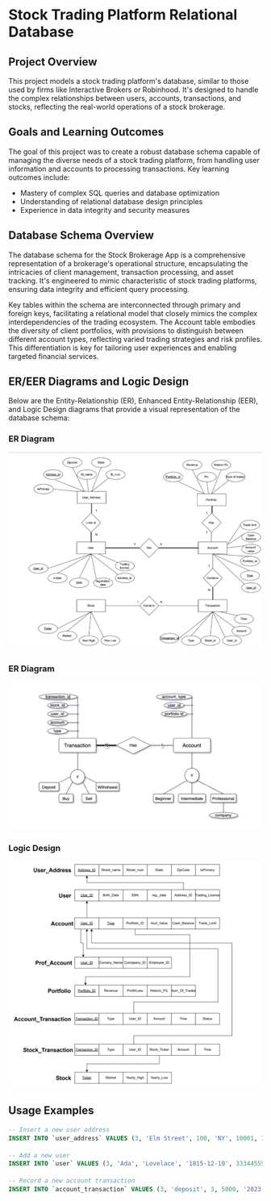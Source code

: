 # Stock Trading Platform Relational Database

## Project Overview

This project models a stock trading platform's database, similar to those used by firms like Interactive Brokers or Robinhood. It's designed to handle the complex relationships between users, accounts, transactions, and stocks, reflecting the real-world operations of a stock brokerage.

## Goals and Learning Outcomes

The goal of this project was to create a robust database schema capable of managing the diverse needs of a stock trading platform, from handling user information and accounts to processing transactions. Key learning outcomes include:

* Mastery of complex SQL queries and database optimization
* Understanding of relational database design principles
* Experience in data integrity and security measures

## Database Schema Overview

The database schema for the Stock Brokerage App is a comprehensive representation of a brokerage's operational structure, encapsulating the intricacies of client management, transaction processing, and asset tracking. It's engineered to mimic characteristic of stock trading platforms, ensuring data integrity and efficient query processing.

Key tables within the schema are interconnected through primary and foreign keys, facilitating a relational model that closely mimics the complex interdependencies of the trading ecosystem. The Account table embodies the diversity of client portfolios, with provisions to distinguish between different account types, reflecting varied trading strategies and risk profiles. This differentiation is key for tailoring user experiences and enabling targeted financial services.

## ER/EER Diagrams and Logic Design

Below are the Entity-Relationship (ER), Enhanced Entity-Relationship (EER), and Logic Design diagrams that provide a visual representation of the database schema:

### ER Diagram

![ER Diagram](ER_Diagram.png "ER Diagram")

### ER Diagram

![EER Diagram](EER_Diagram.png "EER Diagram")


### Logic Design

![Logic Design](Logic_Diagram.png "Logic Design")


## Usage Examples

```sql
-- Insert a new user address
INSERT INTO `user_address` VALUES (3, 'Elm Street', 100, 'NY', 10001, 1);

-- Add a new user
INSERT INTO `user` VALUES (3, 'Ada', 'Lovelace', '1815-12-10', 333445555, '2023-04-01', 3, 7);

-- Record a new account transaction
INSERT INTO `account_transaction` VALUES (3, 'deposit', 3, 5000, '2023-04-01', 'pending');

